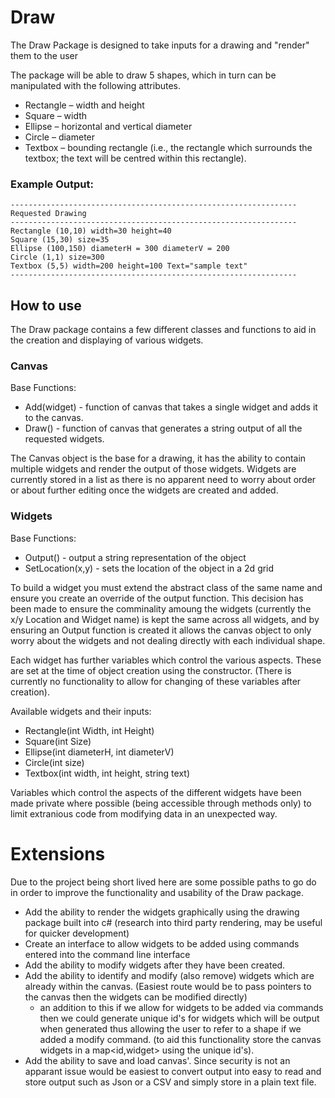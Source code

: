 # Draw

The Draw Package is designed to take inputs for a drawing and "render" them to the user

The package will be able to draw 5 shapes, which in turn can be manipulated with the following attributes.
- Rectangle – width and height
- Square – width
- Ellipse – horizontal and vertical diameter
- Circle – diameter
- Textbox – bounding rectangle (i.e., the rectangle which surrounds the textbox; the text will be
centred within this rectangle).

### Example Output:
```
----------------------------------------------------------------
Requested Drawing
----------------------------------------------------------------
Rectangle (10,10) width=30 height=40
Square (15,30) size=35
Ellipse (100,150) diameterH = 300 diameterV = 200
Circle (1,1) size=300
Textbox (5,5) width=200 height=100 Text="sample text"
----------------------------------------------------------------
```

## How to use
The Draw package contains a few different classes and functions to aid in the creation and displaying of various widgets.

### Canvas 
Base Functions:
* Add(widget) - function of canvas that takes a single widget and adds it to the canvas.
* Draw() - function of canvas that generates a string output of all the requested widgets.

The Canvas object is the base for a drawing, it has the ability to contain multiple widgets and render the output of those widgets. Widgets are currently stored in a list as there is no apparent need to worry about order or about further editing once the widgets are created and added.

### Widgets
Base Functions:
* Output() - output a string representation of the object
* SetLocation(x,y) - sets the location of the object in a 2d grid

To build a widget you must extend the abstract class of the same name and ensure you create an override of the output function.
This decision has been made to ensure the comminality amoung the widgets (currently the x/y Location and Widget name) is kept the same across all widgets, and by ensuring an Output function is created it allows the canvas object to only worry about the widgets and not dealing directly with each individual shape.

Each widget has further variables which control the various aspects. These are set at the time of object creation using the constructor. (There is currently no functionality to allow for changing of these variables after creation).

Available widgets and their inputs:
- Rectangle(int Width, int Height)
- Square(int Size)
- Ellipse(int diameterH, int diameterV)
- Circle(int size)
- Textbox(int width, int height, string text)

Variables which control the aspects of the different widgets have been made private where possible (being accessible through methods only) to limit extranious code from modifying data in an unexpected way.

# Extensions
Due to the project being short lived here are some possible paths to go do in order to improve the functionality and usability of the Draw package.
* Add the ability to render the widgets graphically using the drawing package built into c# (research into third party rendering, may be useful for quicker development)
* Create an interface to allow widgets to be added using commands entered into the command line interface
* Add the ability to modify widgets after they have been created.
* Add the ability to identify and modify (also remove) widgets which are already within the canvas. (Easiest route would be to pass pointers to the canvas then the widgets can be modified directly)
	- an addition to this if we allow for widgets to be added via commands then we could generate unique id's for widgets which will be output when generated thus allowing the user to refer to a shape if we added a modify command. (to aid this functionality store the canvas widgets in a map<id,widget> using the unique id's).
* Add the ability to save and load canvas'. Since security is not an apparant issue would be easiest to convert output into easy to read and store output such as Json or a CSV and simply store in a plain text file.

